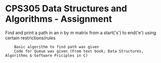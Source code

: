 # CPS305 Data Structures and Algorithms - Assignment

Find and print a path in an n by m matrix from a start('s') to end('e') using certain restrictions/rules

		Basic algorithm to find path was given
		Code for Queue was given (From text book; Data Structures, Algorithms & Software Priciples in C)
